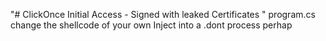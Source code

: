 "# ClickOnce Initial Access - Signed with leaked Certificates " 
program.cs change the shellcode of your own 
Inject into a .dont process perhap 
